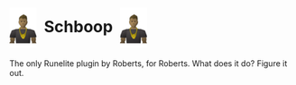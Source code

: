 <h1><img align="center" height="72" src="https://github.com/katlande/Schboop/blob/Schboop/icon.png"> &nbsp;Schboop&nbsp; <img align="center" height="72" src="https://github.com/katlande/Schboop/blob/Schboop/icon.png"></h1>

The only Runelite plugin by Roberts, for Roberts. What does it do? Figure it out. 
